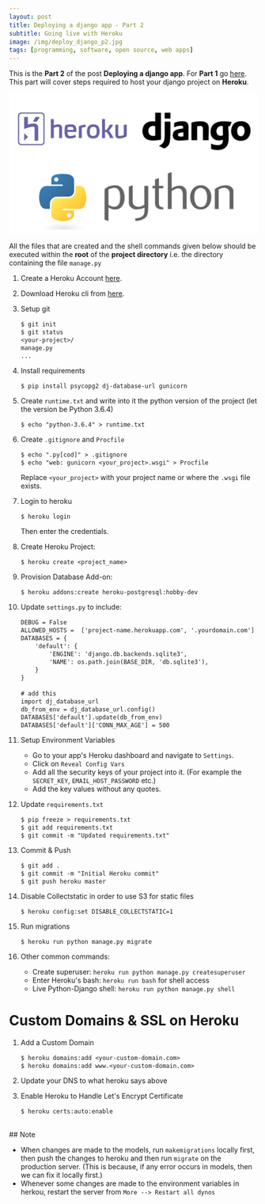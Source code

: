 ```yaml
---
layout: post
title: Deploying a django app - Part 2
subtitle: Going live with Heroku
image: /img/deploy_django_p2.jpg
tags: [programming, software, open source, web apps]
---
```


This is the **Part 2** of the post **Deploying a django app**. For **Part 1** go [here](/2018-01-20-deploy-django-p1). This part will cover steps required to host your django project on **Heroku**.

![Deploy django part 2](/img/deploy_django_p2_img.png)

All the files that are created and the shell commands given below should be executed within the **root** of the **project directory** i.e. the directory containing the file `manage.py`

1. Create a Heroku Account [here](https://www.heroku.com/).

2. Download Heroku cli from [here](https://devcenter.heroku.com/articles/heroku-cli).

3. Setup git
    ```
    $ git init
    $ git status
    <your-project>/
    manage.py
    ...
    ```

4. Install requirements
    ```
    $ pip install psycopg2 dj-database-url gunicorn
    ```

5. Create `runtime.txt` and write into it the python version of the project (let the version be Python 3.6.4)
    ```
    $ echo "python-3.6.4" > runtime.txt
    ```

6. Create `.gitignore` and `Procfile`
    ```
    $ echo ".py[cod]" > .gitignore
    $ echo "web: gunicorn <your_project>.wsgi" > Procfile
    ```
    Replace `<your_project>` with your project name or where the `.wsgi` file exists.  

7. Login to heroku
    ```
    $ heroku login
    ```
    Then enter the credentials.

8. Create Heroku Project:
    ```
    $ heroku create <project_name>
    ```

9. Provision Database Add-on:
    ```
    $ heroku addons:create heroku-postgresql:hobby-dev
    ```

10. Update `settings.py` to include:
    ```
    DEBUG = False
    ALLOWED_HOSTS =  ['project-name.herokuapp.com', '.yourdomain.com']
    DATABASES = {
        'default': {
            'ENGINE': 'django.db.backends.sqlite3',
            'NAME': os.path.join(BASE_DIR, 'db.sqlite3'),
        }
    }

    # add this
    import dj_database_url
    db_from_env = dj_database_url.config()
    DATABASES['default'].update(db_from_env)
    DATABASES['default']['CONN_MAX_AGE'] = 500
    ```

11. Setup Environment Variables
    - Go to your app's Heroku dashboard and navigate to `Settings`.
    - Click on `Reveal Config Vars`
    - Add all the security keys of your project into it. (For example the `SECRET_KEY`, `EMAIL_HOST_PASSWORD` etc.)
    - Add the key values without any quotes.

12. Update `requirements.txt`
    ```
    $ pip freeze > requirements.txt
    $ git add requirements.txt
    $ git commit -m "Updated requirements.txt"
    ```

13. Commit & Push
    ```
    $ git add .
    $ git commit -m "Initial Heroku commit"
    $ git push heroku master
    ```

14. Disable Collectstatic in order to use S3 for static files
    ```
    $ heroku config:set DISABLE_COLLECTSTATIC=1
    ```

15. Run migrations
    ```
    $ heroku run python manage.py migrate
    ```

16. Other common commands:
    - Create superuser: `heroku run python manage.py createsuperuser`
    - Enter Heroku's bash: `heroku run bash` for shell access
    - Live Python-Django shell: `heroku run python manage.py shell`


# Custom Domains & SSL on Heroku

1. Add a Custom Domain
    ```
    $ heroku domains:add <your-custom-domain.com>
    $ heroku domains:add www.<your-custom-domain.com>
    ```

2. Update your DNS to what heroku says above

3. Enable Heroku to Handle Let's Encrypt Certificate
    ```
    $ heroku certs:auto:enable
    ```

<br/>
## Note

- When changes are made to the models, run `makemigrations` locally first, then push the changes to heroku and then run `migrate` on the production server. (This is because, if any error occurs in models, then we can fix it locally first.)
- Whenever some changes are made to the environment variables in herkou, restart the server from `More --> Restart all dynos`
